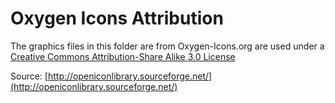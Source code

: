 Oxygen Icons Attribution
========================

The graphics files in this folder are from Oxygen-Icons.org are used under a
[Creative Commons Attribution-Share Alike 3.0 License](http://creativecommons.org/licenses/by-sa/3.0/us/)

Source: [http://openiconlibrary.sourceforge.net/](http://openiconlibrary.sourceforge.net/)


